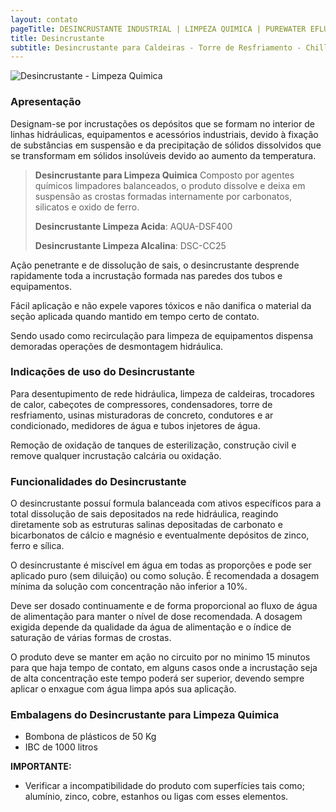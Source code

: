 ```yaml
---
layout: contato
pageTitle: DESINCRUSTANTE INDUSTRIAL | LIMPEZA QUIMICA | PUREWATER EFLUENTES
title: Desincrustante
subtitle: Desincrustante para Caldeiras - Torre de Resfriamento - Chiller - Rede Hidráulica Industrial
---
```


<img class="img-responsive pull-right" style="max-width: 100%;" src="../../website/images/desincrustante acido-limpeza-industrial.png" alt="Desincrustante - Limpeza Quimica">

<br />

### **Apresentação**

Designam-se por incrustações os depósitos que se formam no interior de linhas hidráulicas, equipamentos e acessórios industriais, devido à fixação de substâncias em suspensão e da precipitação de sólidos dissolvidos que se transformam em sólidos insolúveis devido ao aumento da temperatura. 

>**Desincrustante para Limpeza Quimica** Composto por agentes químicos limpadores balanceados, o produto dissolve e deixa em suspensão as crostas formadas internamente por carbonatos, silicatos e oxido de ferro.
>
>**Desincrustante Limpeza Acida**: AQUA-DSF400
>
>**Desincrustante Limpeza Alcalina**: DSC-CC25

Ação penetrante e de dissolução de sais, o desincrustante desprende rapidamente toda a incrustação formada nas paredes dos tubos e equipamentos.

Fácil aplicação e não expele vapores tóxicos e não danifica o material da seção aplicada quando mantido em tempo certo de contato.

Sendo usado como recirculação para limpeza de equipamentos dispensa demoradas operações de desmontagem hidráulica.

### **Indicações de uso do Desincrustante**

Para desentupimento de rede hidráulica, limpeza de caldeiras, trocadores de calor, cabeçotes de compressores, condensadores, torre de resfriamento, usinas misturadoras de concreto, condutores e ar condicionado, medidores de água e tubos injetores de água.

Remoção de oxidação de tanques de esterilização, construção civil e remove qualquer incrustação calcária ou oxidação.

### **Funcionalidades do Desincrustante**

O desincrustante possuí formula balanceada com ativos específicos para a total dissolução de sais depositados na rede hidráulica, reagindo diretamente sob as estruturas salinas depositadas de carbonato e bicarbonatos de cálcio e magnésio e eventualmente depósitos de zinco, ferro e sílica.

O desincrustante é miscível em água em todas as proporções e pode ser aplicado puro (sem diluição) ou como solução. 
É recomendada a dosagem mínima da solução com concentração não inferior a 10%. 

Deve ser dosado continuamente e de forma proporcional ao fluxo de água de alimentação para manter o nível de dose recomendada. 
A dosagem exigida depende da qualidade da água de alimentação e o índice de saturação de várias formas de crostas.

O produto deve se manter em ação no circuito por no minimo 15 minutos para que haja tempo de contato, em alguns casos onde a incrustação seja de alta concentração este tempo poderá ser superior, devendo sempre aplicar o enxague com água limpa após sua aplicação.

### **Embalagens do Desincrustante para Limpeza Quimica**

- Bombona de plásticos de 50 Kg 
- IBC de 1000 litros


**IMPORTANTE:** 
- Verificar a incompatibilidade do produto com superfícies tais como; alumínio, zinco, cobre, estanhos ou ligas com esses elementos.


